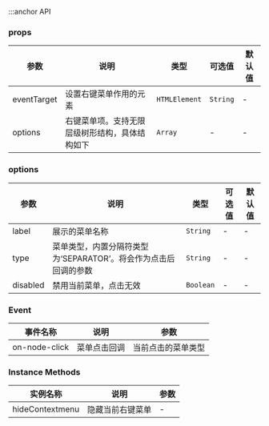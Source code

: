 :::anchor API

### props

| 参数        | 说明                                           | 类型         | 可选值  | 默认值 |
| ----------- | ---------------------------------------------- | ------------ | ------- | ------ | 
| eventTarget | 设置右键菜单作用的元素                         | `HTMLElement` | `String` | -      | -   |
| options     | 右键菜单项。支持无限层级树形结构，具体结构如下 | `Array`      | -       | -      |

### options

| 参数     | 说明                                                            | 类型      | 可选值 | 默认值 |
| -------- | --------------------------------------------------------------- | --------- | ------ | ------ |
| label    | 展示的菜单名称                                                  | `String`  | -      | -      |
| type     | 菜单类型，内置分隔符类型为‘SEPARATOR’。将会作为点击后回调的参数 | `String`  | -      | -      |
| disabled | 禁用当前菜单，点击无效                                          | `Boolean` | -      | -      |

### Event

| 事件名称      | 说明         | 参数               |
| ------------- | ------------ | ------------------ |
| on-node-click | 菜单点击回调 | 当前点击的菜单类型 |

### Instance Methods

| 实例名称        | 说明             | 参数 |
| --------------- | ---------------- | ---- |
| hideContextmenu | 隐藏当前右键菜单 | -    |
